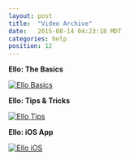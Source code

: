 ```yaml
---
layout: post
title:  "Video Archive"
date:   2015-08-14 04:23:18 MDT
categories: help
position: 12
---
```


**Ello: The Basics**
<div class="embetter" data-vimeo-id="124436717"><a href="https://vimeo.com/124436717" target="_blank"><img src="http://i.vimeocdn.com/video/529710121_640.jpg" alt="Ello Basics"></a></div>

**Ello: Tips & Tricks**
<div class="embetter" data-vimeo-id="126525591"><a href="https://vimeo.com/126525591" target="_blank"><img src="http://i.vimeocdn.com/video/529707820_640.jpg" alt="Ello Tips"></a></div>

**Ello: iOS App**
<div class="embetter" data-vimeo-id="135605909"><a href="https://vimeo.com/135605909" target="_blank"><img src="http://i.vimeocdn.com/video/529685569_640.jpg" alt="Ello iOS"></a></div>
